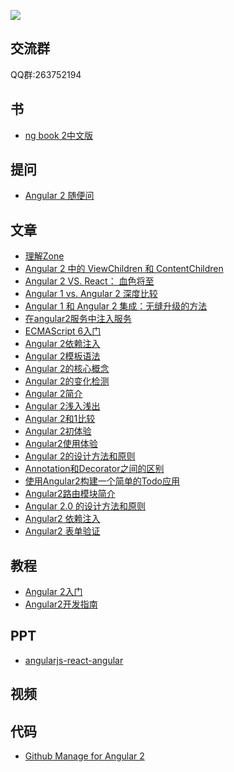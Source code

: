 ![](https://angular.io/resources/images/logos/standard/shield-large@2x.png)

交流群
---------
QQ群:263752194

书
---------

* [ng book 2中文版](https://github.com/kittencup/angular2-ama-cn/issues/43)

提问
---------
* [Angular 2 随便问](https://github.com/kittencup/angular2-ama-cn)

文章
---------
* [理解Zone](https://github.com/kittencup/angular2-ama-cn/issues/60)
* [Angular 2 中的 ViewChildren 和 ContentChildren](https://github.com/kittencup/angular2-ama-cn/issues/66)
* [Angular 2 VS. React： 血色将至](http://www.zcfy.cc/article/142)
* [Angular 1 vs. Angular 2 深度比较](http://www.oschina.net/translate/angular-1-vs-angular-2-a-high-level-comparison)
* [Angular 1 和 Angular 2 集成：无缝升级的方法](http://www.oschina.net/translate/angular-1-and-angular-2-coexistence)
* [在angular2服务中注入服务](http://kittencup.com/javascript/2015/11/11/%E5%9C%A8angular2%E6%9C%8D%E5%8A%A1%E4%B8%AD%E6%B3%A8%E5%85%A5%E6%9C%8D%E5%8A%A1.html)
* [ECMAScript 6入门](http://es6.ruanyifeng.com/)
* [Angular 2依赖注入](http://kittencup.com/javascript/2015/07/23/Angular%202%E4%B8%AD%E7%9A%84%E4%BE%9D%E8%B5%96%E6%B3%A8%E5%85%A5.html)
* [Angular 2模板语法](http://kittencup.com/javascript/2015/07/20/Angular%202%E6%A8%A1%E6%9D%BF%E8%AF%AD%E6%B3%95.html)
* [Angular 2的核心概念](http://kittencup.com/javascript/2015/07/17/Angular%202%E7%9A%84%E6%A0%B8%E5%BF%83%E6%A6%82%E5%BF%B5.html)
* [Angular 2的变化检测](http://kittencup.com/javascript/2015/07/18/Angular%202%E7%9A%84%E5%8F%98%E5%8C%96%E6%A3%80%E6%B5%8B.html)
* [Angular 2简介](http://zhuanlan.zhihu.com/FrontendMagazine/20058966)
* [Angular 2浅入浅出](http://segmentfault.com/a/1190000002637529)
* [Angular 2和1比较](http://www.html-js.com/article/AngularJS-mass-Angular-2-and-1x-comparison)
* [Angular 2初体验](http://www.reqianduan.com/2758.html)
* [Angular2使用体验](http://web.jobbole.com/83017/)
* [Angular 2的设计方法和原则](http://blog.jobbole.com/63264/)
* [Annotation和Decorator之间的区别](http://kittencup.com/javascript/2015/08/05/Annotation%E5%92%8CDecorator%E4%B9%8B%E9%97%B4%E7%9A%84%E5%8C%BA%E5%88%AB.html)
* [使用Angular2构建一个简单的Todo应用](https://github.com/jnotnull/JavaScript-Sturcture/wiki/%E4%BD%BF%E7%94%A8Angular2%E6%9E%84%E5%BB%BA%E4%B8%80%E4%B8%AA%E7%AE%80%E5%8D%95%E7%9A%84Todo%E5%BA%94%E7%94%A8)
* [Angular2路由模块简介](http://chensd.com/2015-06/Angular-New-Router.html)
* [Angular 2.0 的设计方法和原则](http://blog.jobbole.com/63264/)
* [Angular2 依赖注入](http://gabriel0402.github.io/2015/12/25/angular-dependency-injection/)
* [Angular2 表单验证](http://gabriel0402.github.io/2015/12/24/angular2-form/)

教程
---------
* [Angular 2入门](http://www.hubwiz.com/course/5599d367a164dd0d75929c76/)
* [Angular2开发指南](https://github.com/gf-rd/blog/issues/21)

PPT
---------
* [angularjs-react-angular](https://github.com/kittencup/angularjs-react-angular)

视频
---------

代码
---------
* [Github Manage for Angular 2](https://github.com/kittencup/angular2-github-manage)

